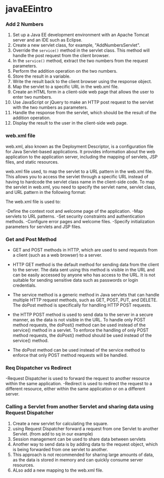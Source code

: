 # javaEEintro

### Add 2 Numbers

1. Set up a Java EE development environment with an Apache Tomcat server and an IDE such as Eclipse.
2. Create a new servlet class, for example, "AddNumbersServlet".
3. Override the `service()` method in the servlet class. This method will handle the post request from the client browser.
4. In the `service()` method, extract the two numbers from the request parameters.
5. Perform the addition operation on the two numbers.
6. Store the result in a variable.
7. Write the result back to the client browser using the response object.
8. Map the servlet to a specific URL in the web.xml file.
9. Create an HTML form in a client-side web page that allows the user to enter two numbers.
10. Use JavaScript or jQuery to make an HTTP post request to the servlet with the two numbers as parameters.
11. Handle the response from the servlet, which should be the result of the addition operation.
12. Display the result to the user in the client-side web page.

### web.xml file

web.xml, also known as the Deployment Descriptor, is a configuration file for Java Servlet-based applications.
It provides information about the web application to the application server, including the mapping of servlets, JSP files, and static resources.

web.xml file used, to map the servlet to a URL pattern in the web.xml file. This allows you to access the servlet through a specific URL instead of having to hardcode the servlet class name in the client-side code. To map the servlet in web.xml, you need to specify the servlet name, servlet class, and URL pattern in the following format:

The web.xml file is used to:

-Define the context root and welcome page of the application.
-Map servlets to URL patterns.
-Set security constraints and authentication methods.
-Configure error pages and welcome files.
-Specify initialization parameters for servlets and JSP files.

### Get and Post Method
- GET and POST methods in HTTP, which are used to send requests from a client (such as a web browser) to a server.

- HTTP GET method is the default method for sending data from the client to the server. The data sent using this method is visible in the URL and can be easily accessed by anyone who has access to the URL. It is not suitable for sending sensitive data such as passwords or login credentials.

- The service method is a generic method in Java servlets that can handle multiple HTTP request methods, such as GET, POST, PUT, and DELETE. The doPost method is specifically for handling HTTP POST requests.

- the HTTP POST method is used to send data to the server in a secure manner, as the data is not visible in the URL. To handle only POST method requests, the doPost() method can be used instead of the service() method in a servlet.
To enforce the handling of only POST method requests, the doPost() method should be used instead of the service() method.

- The doPost method can be used instead of the service method to enforce that only POST method requests will be handled.

### Req Dispatcher vs Redirect
-Request Dispatcher is used to forward the request to another resource within the same application. 
-Redirect is used to redirect the request to a different resource, either within the same application or on a different server.

### Calling a Servlet from another Servlet and sharing data using Request Dispatcher
1. Create a new servlet for calculating the square.
2. using Request Dispatcher forward a request from one Servlet to another Servlet. (from add to sq in our example)
3. Session management can be used to share data between servlets
4. Another way to send data is by adding data to the request object, which is being forwarded from one servlet to another. 
5. This approach is not recommended for sharing large amounts of data, as the data is stored in memory and can quickly consume server resources.
6. ALso add a new mapping to the web.xml file.